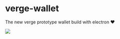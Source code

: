 # verge-wallet
The new verge prototype wallet build with electron ❤️


![](https://travis-ci.org/marpme/verge-wallet.svg?branch=master)
